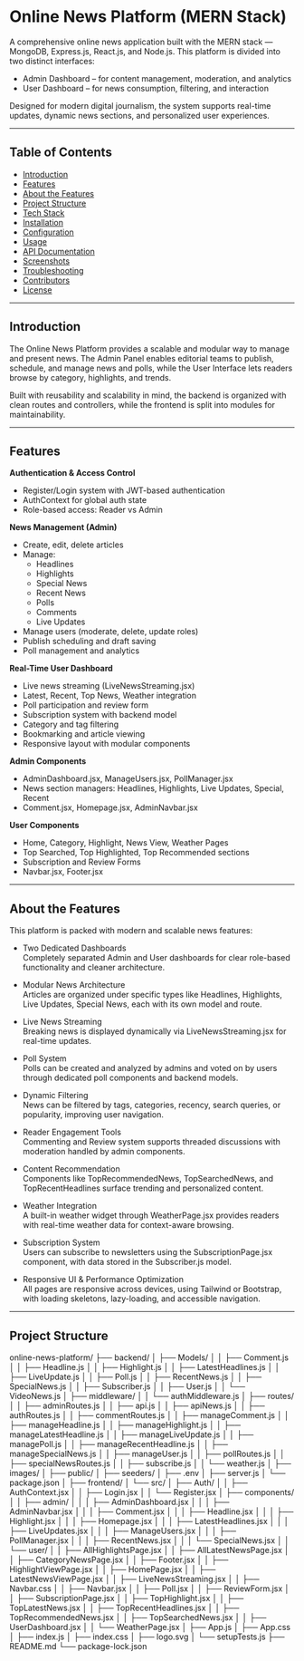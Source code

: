 # Online News Platform (MERN Stack)

A comprehensive online news application built with the MERN stack — MongoDB, Express.js, React.js, and Node.js. This platform is divided into two distinct interfaces:

- Admin Dashboard – for content management, moderation, and analytics  
- User Dashboard – for news consumption, filtering, and interaction  

Designed for modern digital journalism, the system supports real-time updates, dynamic news sections, and personalized user experiences.

---

## Table of Contents

- [Introduction](#introduction)
- [Features](#features)
- [About the Features](#about-the-features)
- [Project Structure](#project-structure)
- [Tech Stack](#tech-stack)
- [Installation](#installation)
- [Configuration](#configuration)
- [Usage](#usage)
- [API Documentation](#api-documentation)
- [Screenshots](#screenshots)
- [Troubleshooting](#troubleshooting)
- [Contributors](#contributors)
- [License](#license)

---

## Introduction

The Online News Platform provides a scalable and modular way to manage and present news. The Admin Panel enables editorial teams to publish, schedule, and manage news and polls, while the User Interface lets readers browse by category, highlights, and trends.

Built with reusability and scalability in mind, the backend is organized with clean routes and controllers, while the frontend is split into modules for maintainability.

---

## Features

**Authentication & Access Control**
- Register/Login system with JWT-based authentication
- AuthContext for global auth state
- Role-based access: Reader vs Admin

**News Management (Admin)**
- Create, edit, delete articles
- Manage:
  - Headlines
  - Highlights
  - Special News
  - Recent News
  - Polls
  - Comments
  - Live Updates
- Manage users (moderate, delete, update roles)
- Publish scheduling and draft saving
- Poll management and analytics

**Real-Time User Dashboard**
- Live news streaming (LiveNewsStreaming.jsx)
- Latest, Recent, Top News, Weather integration
- Poll participation and review form
- Subscription system with backend model
- Category and tag filtering
- Bookmarking and article viewing
- Responsive layout with modular components

**Admin Components**
- AdminDashboard.jsx, ManageUsers.jsx, PollManager.jsx
- News section managers: Headlines, Highlights, Live Updates, Special, Recent
- Comment.jsx, Homepage.jsx, AdminNavbar.jsx

**User Components**
- Home, Category, Highlight, News View, Weather Pages
- Top Searched, Top Highlighted, Top Recommended sections
- Subscription and Review Forms
- Navbar.jsx, Footer.jsx

---

## About the Features

This platform is packed with modern and scalable news features:

- Two Dedicated Dashboards  
  Completely separated Admin and User dashboards for clear role-based functionality and cleaner architecture.

- Modular News Architecture  
  Articles are organized under specific types like Headlines, Highlights, Live Updates, Special News, each with its own model and route.

- Live News Streaming  
  Breaking news is displayed dynamically via LiveNewsStreaming.jsx for real-time updates.

- Poll System  
  Polls can be created and analyzed by admins and voted on by users through dedicated poll components and backend models.

- Dynamic Filtering  
  News can be filtered by tags, categories, recency, search queries, or popularity, improving user navigation.

- Reader Engagement Tools  
  Commenting and Review system supports threaded discussions with moderation handled by admin components.

- Content Recommendation  
  Components like TopRecommendedNews, TopSearchedNews, and TopRecentHeadlines surface trending and personalized content.

- Weather Integration  
  A built-in weather widget through WeatherPage.jsx provides readers with real-time weather data for context-aware browsing.

- Subscription System  
  Users can subscribe to newsletters using the SubscriptionPage.jsx component, with data stored in the Subscriber.js model.

- Responsive UI & Performance Optimization  
  All pages are responsive across devices, using Tailwind or Bootstrap, with loading skeletons, lazy-loading, and accessible navigation.

---

## Project Structure


online-news-platform/
├── backend/
│ ├── Models/
│ │ ├── Comment.js
│ │ ├── Headline.js
│ │ ├── Highlight.js
│ │ ├── LatestHeadlines.js
│ │ ├── LiveUpdate.js
│ │ ├── Poll.js
│ │ ├── RecentNews.js
│ │ ├── SpecialNews.js
│ │ ├── Subscriber.js
│ │ ├── User.js
│ │ └── VideoNews.js
│ ├── middleware/
│ │ └── authMiddleware.js
│ ├── routes/
│ │ ├── adminRoutes.js
│ │ ├── api.js
│ │ ├── apiNews.js
│ │ ├── authRoutes.js
│ │ ├── commentRoutes.js
│ │ ├── manageComment.js
│ │ ├── manageHeadline.js
│ │ ├── manageHighlight.js
│ │ ├── manageLatestHeadline.js
│ │ ├── manageLiveUpdate.js
│ │ ├── managePoll.js
│ │ ├── manageRecentHeadline.js
│ │ ├── manageSpecialNews.js
│ │ ├── manageUser.js
│ │ ├── pollRoutes.js
│ │ ├── specialNewsRoutes.js
│ │ ├── subscribe.js
│ │ └── weather.js
│ ├── images/
│ ├── public/
│ ├── seeders/
│ ├── .env
│ ├── server.js
│ └── package.json
│
├── frontend/
│ └── src/
│ ├── Auth/
│ │ ├── AuthContext.jsx
│ │ ├── Login.jsx
│ │ └── Register.jsx
│ ├── components/
│ │ ├── admin/
│ │ │ ├── AdminDashboard.jsx
│ │ │ ├── AdminNavbar.jsx
│ │ │ ├── Comment.jsx
│ │ │ ├── Headline.jsx
│ │ │ ├── Highlight.jsx
│ │ │ ├── Homepage.jsx
│ │ │ ├── LatestHeadlines.jsx
│ │ │ ├── LiveUpdates.jsx
│ │ │ ├── ManageUsers.jsx
│ │ │ ├── PollManager.jsx
│ │ │ ├── RecentNews.jsx
│ │ │ └── SpecialNews.jsx
│ │ └── user/
│ │ ├── AllHighlightsPage.jsx
│ │ ├── AllLatestNewsPage.jsx
│ │ ├── CategoryNewsPage.jsx
│ │ ├── Footer.jsx
│ │ ├── HighlightViewPage.jsx
│ │ ├── HomePage.jsx
│ │ ├── LatestNewsViewPage.jsx
│ │ ├── LiveNewsStreaming.jsx
│ │ ├── Navbar.css
│ │ ├── Navbar.jsx
│ │ ├── Poll.jsx
│ │ ├── ReviewForm.jsx
│ │ ├── SubscriptionPage.jsx
│ │ ├── TopHighlight.jsx
│ │ ├── TopLatestNews.jsx
│ │ ├── TopRecentHeadlines.jsx
│ │ ├── TopRecommendedNews.jsx
│ │ ├── TopSearchedNews.jsx
│ │ ├── UserDashboard.jsx
│ │ └── WeatherPage.jsx
│ ├── App.js
│ ├── App.css
│ ├── index.js
│ ├── index.css
│ ├── logo.svg
│ └── setupTests.js
├── README.md
└── package-lock.json




